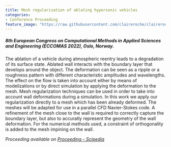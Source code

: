 ```yaml
---
title: Mesh regularization of ablating hypersonic vehicles
categories:
- Conference Proceeding
feature_image: "https://raw.githubusercontent.com/claireroche/claireroche.github.io/main/images/blossoms.png"
---
```


##### 8th European Congress on Computational Methods in Applied Sciences and Engineering (ECCOMAS 2022), Oslo, Norway.  

The ablation of a vehicle during atmospheric reentry leads to a degradation of its surface state. Ablated wall interacts with the boundary layer that develops around the object. The deformation can be seen as a ripple or a roughness pattern with different characteristic amplitudes and wavelengths. The effect on the flow is taken into account either by means of modelizations or by direct simulation by applying the deformation to the mesh. Mesh regularization techniques can be used in order to take into account wall deformations during a simulation. In this work we apply our regularization directly to a mesh which has been already deformed. The meshes will be adapted for use in a parallel CFD Navier-Stokes code. A refinement of the mesh close to the wall is required to correctly capture the boundary layer, but also to accuratly represent the geometry of the wall deformation. For the numerical methods used, a constraint of orthogonality is added to the mesh impining on the wall.

<!-- more -->


_Proceeding available on [Proceeding - Scipedia](https://www.scipedia.com/public/Breil_et_al_2022a)_
